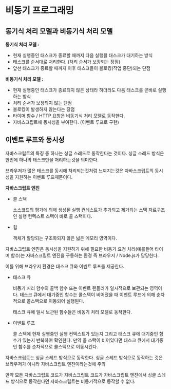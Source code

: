 # 비동기 프로그래밍

## 동기식 처리 모델과 비동기식 처리 모델

**동기식 처리 모델 :**

- 현재 실행중인 태스크가 종료할 때까지 다음 실행될 태스크가 대기하는 방식
- 태스크를 순서대로 처리한다. (처리 순서가 보장되는 장점)
- 앞선 태스크가 종료할 때까지 이후 태스크들이 블로킹(작업 중단)되는 단점

**비동기식 처리 모델 :** 

- 현재 실행중인 태스크가 종료되지 않은 상태라 하더라도 다음 태스크를 곧바로 실행하는 방식
- 처리 순서가 보장되지 않는 단점
- 블로킹이 발생하지 않는다는 장점
- 타이머 함수 / HTTP 요청은 비동기식 처리 모델로 동작한다.
- 자바스크립트에 동시성을 부여한다. (이벤트 루프로 구현)



## 이벤트 루프와 동시성

자바스크립트의 특징 중 하나는 싱글 스레드로 동작한다는 것이다.
싱글 스레드 방식은 한번에 하나의 태스크만을 처리하는것을 의미한다.

브라우저가 많은 태스크를 동시에 처리되는것처럼 느껴지는것은
자바스크립트의 동시성을 지원하는 이벤트 루프때문이다.



**자바스크립트 엔진**

- 콜 스택

  소스코드의 평가에 의해 생성된 실행 컨테스트가 추가되고 제거되는 스택 자료구조인 실행 컨텍스트 스택이 바로 콜 스택이다.

- 힙

  객체가 할당되는 구조화되지 않은 넓은 메모리 영역이다.

자바스크립트 엔진은 동시성을 지원하기 위해 필요한 비동기 요청 처리(예를들어 타이머 함수)는 자바스크립트 엔진을 구동하는 환경 즉 브라우저 / Node.js가 담당한다.

이를 위해 브라우저 환경은 태스크 큐와 이벤트 루프를 제공한다.

- 태스크 큐

  비동기 처리 함수의 콜백 함수 또는 이벤트 핸들러가 일시적으로 보관되는 영역이다. 태스크 큐에서 대기중인 함수는 콜스택이 비어졌을 때 이벤트 루프에 의해 순차적으로 콜스택으로 이동되어 실행된다.

  태스크 큐에 일시 보관된 함수들은 비동기 처리 모델로 동작한다.

- 이벤트 루프

  콜 스택에 현재 실행중인 실행 컨텍스트가 있는지 그리고 태스크 큐에 대기중인 함수가 있는지 반복하여 확인한다. 만약 콜 스택이 비어있다면 태스크 큐에서 대기중인 함수를 순차적으로 콜스택으로 이동시킨다.



자바스크립트는 싱글 스레드 방식으로 동작한다.
싱글 스레드 방식으로 동작하는 것은 브라우저가 아니라 자바스크립트 엔진이라는것에 주의

만약 모든 자바스크립트 코드가 자바스크립트 코드가 자바스크립트 엔진에서 싱글 스레드 방식으로 동작한다면 자바스크립트는 비동기적으로 동작할 수 없다. 